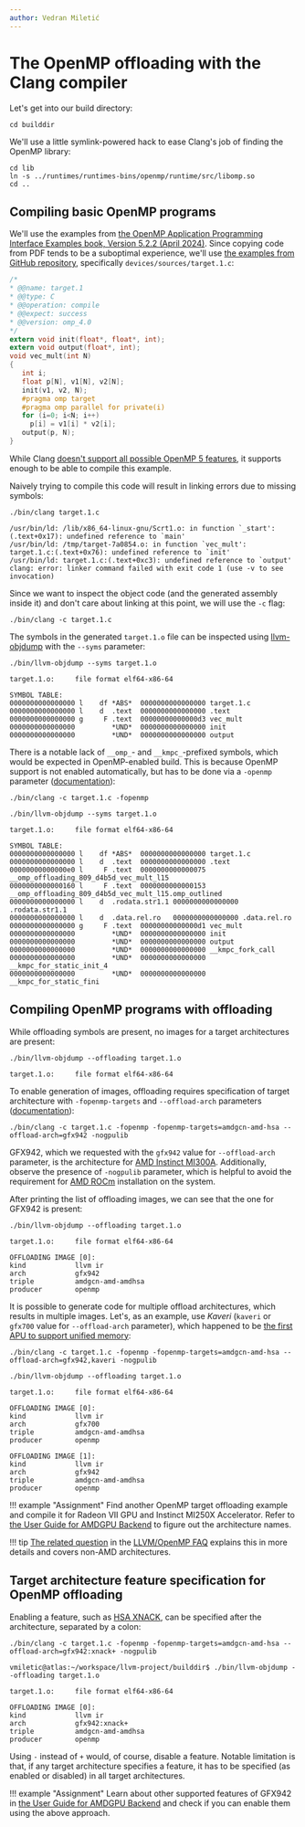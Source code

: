 ```yaml
---
author: Vedran Miletić
---
```


# The OpenMP offloading with the Clang compiler

Let's get into our build directory:

``` shell
cd builddir
```

We'll use a little symlink-powered hack to ease Clang's job of finding the OpenMP library:

``` shell
cd lib
ln -s ../runtimes/runtimes-bins/openmp/runtime/src/libomp.so
cd ..
```

## Compiling basic OpenMP programs

We'll use the examples from [the OpenMP Application Programming Interface Examples book, Version 5.2.2 (April 2024)](https://www.openmp.org/wp-content/uploads/openmp-examples-5.2.2-final.pdf). Since copying code from PDF tends to be a suboptimal experience, we'll use [the examples from GitHub repository](https://github.com/OpenMP/Examples/tree/v5.2.2), specifically `devices/sources/target.1.c`:

``` c
/*
* @@name: target.1
* @@type: C
* @@operation: compile
* @@expect: success
* @@version: omp_4.0
*/
extern void init(float*, float*, int);
extern void output(float*, int);
void vec_mult(int N)
{
   int i;
   float p[N], v1[N], v2[N];
   init(v1, v2, N);
   #pragma omp target
   #pragma omp parallel for private(i)
   for (i=0; i<N; i++)
     p[i] = v1[i] * v2[i];
   output(p, N);
}
```

While Clang [doesn't support all possible OpenMP 5 features](https://clang.llvm.org/docs/OpenMPSupport.html), it supports enough to be able to compile this example.

Naively trying to compile this code will result in linking errors due to missing symbols:

``` shell
./bin/clang target.1.c
```

``` text
/usr/bin/ld: /lib/x86_64-linux-gnu/Scrt1.o: in function `_start':
(.text+0x17): undefined reference to `main'
/usr/bin/ld: /tmp/target-7a0854.o: in function `vec_mult':
target.1.c:(.text+0x76): undefined reference to `init'
/usr/bin/ld: target.1.c:(.text+0xc3): undefined reference to `output'
clang: error: linker command failed with exit code 1 (use -v to see invocation)
```

Since we want to inspect the object code (and the generated assembly inside it) and don't care about linking at this point, we will use the `-c` flag:

``` shell
./bin/clang -c target.1.c
```

The symbols in the generated `target.1.o` file can be inspected using [llvm-objdump](https://llvm.org/docs/CommandGuide/llvm-objdump.html) with the `--syms` parameter:

``` shell
./bin/llvm-objdump --syms target.1.o
```

``` text
target.1.o:     file format elf64-x86-64

SYMBOL TABLE:
0000000000000000 l    df *ABS*  0000000000000000 target.1.c
0000000000000000 l    d  .text  0000000000000000 .text
0000000000000000 g     F .text  00000000000000d3 vec_mult
0000000000000000         *UND*  0000000000000000 init
0000000000000000         *UND*  0000000000000000 output
```

There is a notable lack of `__omp_`- and `__kmpc_`-prefixed symbols, which would be expected in OpenMP-enabled build. This is because OpenMP support is not enabled automatically, but has to be done via a `-openmp` parameter ([documentation](https://openmp.llvm.org/CommandLineArgumentReference.html#general-command-line-arguments)):

``` shell
./bin/clang -c target.1.c -fopenmp
```

``` shell
./bin/llvm-objdump --syms target.1.o
```

``` text
target.1.o:     file format elf64-x86-64

SYMBOL TABLE:
0000000000000000 l    df *ABS*  0000000000000000 target.1.c
0000000000000000 l    d  .text  0000000000000000 .text
00000000000000e0 l     F .text  0000000000000075 __omp_offloading_809_d4b5d_vec_mult_l15
0000000000000160 l     F .text  0000000000000153 __omp_offloading_809_d4b5d_vec_mult_l15.omp_outlined
0000000000000000 l    d  .rodata.str1.1 0000000000000000 .rodata.str1.1
0000000000000000 l    d  .data.rel.ro   0000000000000000 .data.rel.ro
0000000000000000 g     F .text  00000000000000d1 vec_mult
0000000000000000         *UND*  0000000000000000 init
0000000000000000         *UND*  0000000000000000 output
0000000000000000         *UND*  0000000000000000 __kmpc_fork_call
0000000000000000         *UND*  0000000000000000 __kmpc_for_static_init_4
0000000000000000         *UND*  0000000000000000 __kmpc_for_static_fini
```

## Compiling OpenMP programs with offloading

While offloading symbols are present, no images for a target architectures are present:

``` shell
./bin/llvm-objdump --offloading target.1.o
```

``` text
target.1.o:     file format elf64-x86-64
```

To enable generation of images, offloading requires specification of target architecture with `-fopenmp-targets` and `--offload-arch` parameters ([documentation](https://openmp.llvm.org/CommandLineArgumentReference.html#offload-command-line-arguments)):

``` shell
./bin/clang -c target.1.c -fopenmp -fopenmp-targets=amdgcn-amd-hsa --offload-arch=gfx942 -nogpulib
```

GFX942, which we requested with the `gfx942` value for `--offload-arch` parameter, is the architecture for [AMD Instinct MI300A](https://www.amd.com/en/products/accelerators/instinct/mi300/mi300a.html). Additionally, observe the presence of `-nogpulib` parameter, which is helpful to avoid the requirement for [AMD ROCm](https://www.amd.com/en/products/software/rocm.html) installation on the system.

After printing the list of offloading images, we can see that the one for GFX942 is present:

``` shell
./bin/llvm-objdump --offloading target.1.o
```

``` text
target.1.o:     file format elf64-x86-64

OFFLOADING IMAGE [0]:
kind            llvm ir
arch            gfx942
triple          amdgcn-amd-amdhsa
producer        openmp
```

It is possible to generate code for multiple offload architectures, which results in multiple images. Let's, as an example, use *Kaveri* (`kaveri` or `gfx700` value for `--offload-arch` parameter), which happened to be [the first APU to support unified memory](https://www.anandtech.com/show/7677/amd-kaveri-review-a8-7600-a10-7850k/6):

``` shell
./bin/clang -c target.1.c -fopenmp -fopenmp-targets=amdgcn-amd-hsa --offload-arch=gfx942,kaveri -nogpulib
```

``` shell
./bin/llvm-objdump --offloading target.1.o
```

``` text
target.1.o:     file format elf64-x86-64

OFFLOADING IMAGE [0]:
kind            llvm ir
arch            gfx700
triple          amdgcn-amd-amdhsa
producer        openmp

OFFLOADING IMAGE [1]:
kind            llvm ir
arch            gfx942
triple          amdgcn-amd-amdhsa
producer        openmp
```

!!! example "Assignment"
    Find another OpenMP target offloading example and compile it for Radeon VII GPU and Instinct MI250X Accelerator. Refer to [the User Guide for AMDGPU Backend](https://llvm.org/docs/AMDGPUUsage.html) to figure out the architecture names.

!!! tip
    [The related question](https://openmp.llvm.org/SupportAndFAQ.html#q-can-openmp-offloading-compile-for-multiple-architectures) in the [LLVM/OpenMP FAQ](https://openmp.llvm.org/SupportAndFAQ.html) explains this in more details and covers non-AMD architectures.

## Target architecture feature specification for OpenMP offloading

Enabling a feature, such as [HSA XNACK](https://niconiconi.neocities.org/tech-notes/xnack-on-amd-gpus/), can be specified after the architecture, separated by a colon:

``` shell
./bin/clang -c target.1.c -fopenmp -fopenmp-targets=amdgcn-amd-hsa --offload-arch=gfx942:xnack+ -nogpulib
```

``` shell
vmiletic@atlas:~/workspace/llvm-project/builddir$ ./bin/llvm-objdump --offloading target.1.o
```

``` text
target.1.o:     file format elf64-x86-64

OFFLOADING IMAGE [0]:
kind            llvm ir
arch            gfx942:xnack+
triple          amdgcn-amd-amdhsa
producer        openmp
```

Using `-` instead of `+` would, of course, disable a feature. Notable limitation is that, if any target architecture specifies a feature, it has to be specified (as enabled or disabled) in all target architectures.

!!! example "Assignment"
    Learn about other supported features of GFX942 in [the User Guide for AMDGPU Backend](https://llvm.org/docs/AMDGPUUsage.html) and check if you can enable them using the above approach.
